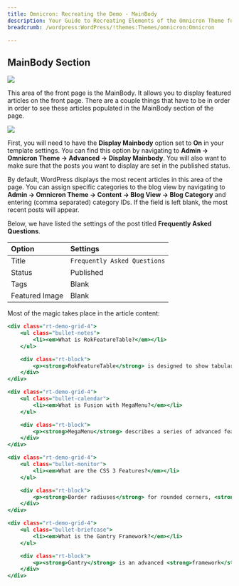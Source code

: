 ```yaml
---
title: Omnicron: Recreating the Demo - MainBody
description: Your Guide to Recreating Elements of the Omnicron Theme for WordPress
breadcrumb: /wordpress:WordPress/!themes:Themes/omnicron:Omnicron

---
```


MainBody Section
-----

![][demo]

This area of the front page is the MainBody. It allows you to display featured articles on the front page. There are a couple things that have to be in order in order to see these articles populated in the MainBody section of the page.

![][mainbody]

First, you will need to have the **Display Mainbody** option set to **On** in your template settings. You can find this option by navigating to **Admin -> Omnicron Theme -> Advanced -> Display Mainbody**. You will also want to make sure that the posts you want to display are set in the published status.

By default, WordPress displays the most recent articles in this area of the page. You can assign specific categories to the blog view by navigating to **Admin -> Omnicron Theme -> Content -> Blog View -> Blog Category** and entering (comma separated) category IDs. If the field is left blank, the most recent posts will appear.

Below, we have listed the settings of the post titled **Frequently Asked Questions**.

| Option         | Settings                     |
| :----------    | :----------                  |
| Title          | `Frequently Asked Questions` |
| Status         | Published                    |
| Tags           | Blank                        |
| Featured Image | Blank                        |


Most of the magic takes place in the article content:

~~~ .html
<div class="rt-demo-grid-4">
    <ul class="bullet-notes">
        <li><em>What is RokFeatureTable?</em></li>
    </ul>

    <div class="rt-block">
        <p><strong>RokFeatureTable</strong> is designed to show tabular <strong>data</strong>, offering a user friendly <strong>interface</strong> and integrated styling.</p><a class="readon" href="#"><span>More Details</span></a>
    </div>
</div>

<div class="rt-demo-grid-4">
    <ul class="bullet-calendar">
        <li><em>What is Fusion with MegaMenu?</em></li>
    </ul>

    <div class="rt-block">
        <p><strong>MegaMenu</strong> describes a series of advanced features, such as <strong>grouped items</strong> and <strong>item distribution</strong>, to the <strong>Fusion</strong> dropdown menu.</p><a class="readon" href="#"><span>More Details</span></a>
    </div>
</div>

<div class="rt-demo-grid-4">
    <ul class="bullet-monitor">
        <li><em>What are the CSS 3 Features?</em></li>
    </ul>

    <div class="rt-block">
        <p><strong>Border radiuses</strong> for rounded corners, <strong>color transitions</strong> on hover, box shadows and CSS <strong>rotation</strong> are all included.</p><a class="readon" href="#"><span>More Details</span></a>
    </div>
</div>

<div class="rt-demo-grid-4">
    <ul class="bullet-briefcase">
        <li><em>What is the Gantry Framework?</em></li>
    </ul>

    <div class="rt-block">
        <p><strong>Gantry</strong> is an advanced <strong>framework</strong> that powers our latest themes, offering an excellent <strong>foundation</strong>, full of <strong>features</strong>.</p><a class="readon" href="#"><span>More Details</span></a>
    </div>
</div>
~~~

[demo]: assets/demo_5.jpeg
[mainbody]: assets/setadvanced.jpeg
